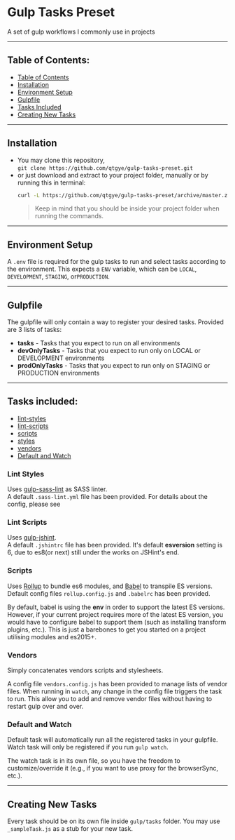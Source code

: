 # Gulp Tasks Preset

A set of gulp workflows I commonly use in projects

---

## Table of Contents:
  - [Table of Contents](#table-of-contents)
  - [Installation](#installation)
  - [Environment Setup](#environment-setup)
  - [Gulpfile](#gulpfile)
  - [Tasks Included](#tasks-included)
  - [Creating New Tasks](#creating-new-tasks)


---

## Installation
- You may clone this repository,  
  `git clone https://github.com/qtgye/gulp-tasks-preset.git`
- or just download and extract to your project folder, manually or by running this in terminal:
  ```sh
  curl -L https://github.com/qtgye/gulp-tasks-preset/archive/master.zip -o gulp-tasks-preset.zip && unzip gulp-tasks-preset.zip -d . && cp -a gulp-tasks-preset-master/* . && rm -rf gulp-tasks-preset.zip gulp-tasks-preset-master
  ```
  > Keep in mind that you should be inside your project folder when running the commands.



---

## Environment Setup
A `.env` file is required for the gulp tasks to run and select tasks according to the environment.
This expects a `ENV` variable, which can be `LOCAL`, `DEVELOPMENT`, `STAGING`, or`PRODUCTION`.


---

## Gulpfile
The gulpfile will only contain a way to register your desired tasks. Provided are 3 lists of tasks:
- **tasks** - Tasks that you expect to run on all environments
- **devOnlyTasks** - Tasks that you expect to run only on LOCAL or DEVELOPMENT environments
- **prodOnlyTasks** - Tasks that you expect to run only on STAGING or PRODUCTION environments


---

## Tasks included:
- [lint-styles](#lint-styles)
- [lint-scripts](#lint-scripts)
- [scripts](#scripts)
- [styles](#styles)
- [vendors](#vendors)
- [Default and Watch](#default-and-watch)


### Lint Styles
Uses [gulp-sass-lint](https://github.com/sasstools/gulp-sass-lint) as SASS linter.  
A default `.sass-lint.yml` file has been provided. For details about the config, please see 


### Lint Scripts
Uses [gulp-jshint](https://github.com/spalger/gulp-jshint).  
A default `.jshintrc` file has been provided. It's default **esversion** setting is 6, due to es8(or next) still under the works on JSHint's end.


### Scripts
Uses [Rollup](https://rollupjs.org) to bundle es6 modules, and [Babel](https://babeljs.io/) to transpile ES versions. Default config files `rollup.config.js` and `.babelrc` has been provided.  

By default, babel is using the **env** in order to support the latest ES versions.
However, if your current project requires more of the latest ES version, you would have to configure babel to support them (such as installing transform plugins, etc.).
This is just a barebones to get you started on a project utilising modules and es2015+.


### Vendors
Simply concatenates vendors scripts and stylesheets.  

A config file `vendors.config.js` has been provided to manage lists of vendor files.
When running in `watch`, any change in the config file triggers the task to run.
This allow you to add and remove vendor files without having to restart gulp over and over. 


### Default and Watch
Default task will automatically run all the registered tasks in your gulpfile.  
Watch task will only be registered if you run `gulp watch`.

The watch task is in its own file, so you have the freedom to customize/override it (e.g., if you want to use proxy for the browserSync, etc.).


---

## Creating New Tasks
Every task should be on its own file inside `gulp/tasks` folder. You may use `_sampleTask.js` as a stub for your new task.
